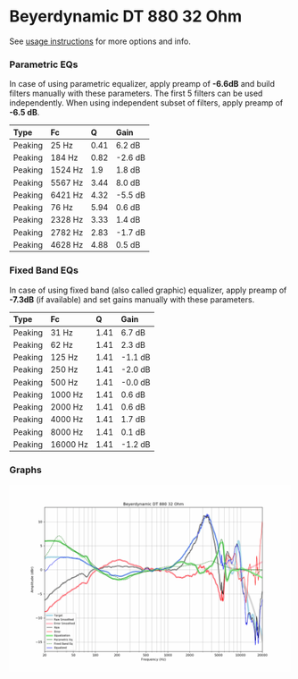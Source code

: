 # Beyerdynamic DT 880 32 Ohm
See [usage instructions](https://github.com/jaakkopasanen/AutoEq#usage) for more options and info.

### Parametric EQs
In case of using parametric equalizer, apply preamp of **-6.6dB** and build filters manually
with these parameters. The first 5 filters can be used independently.
When using independent subset of filters, apply preamp of **-6.5 dB**.

| Type    | Fc      |    Q | Gain    |
|:--------|:--------|:-----|:--------|
| Peaking | 25 Hz   | 0.41 | 6.2 dB  |
| Peaking | 184 Hz  | 0.82 | -2.6 dB |
| Peaking | 1524 Hz | 1.9  | 1.8 dB  |
| Peaking | 5567 Hz | 3.44 | 8.0 dB  |
| Peaking | 6421 Hz | 4.32 | -5.5 dB |
| Peaking | 76 Hz   | 5.94 | 0.6 dB  |
| Peaking | 2328 Hz | 3.33 | 1.4 dB  |
| Peaking | 2782 Hz | 2.83 | -1.7 dB |
| Peaking | 4628 Hz | 4.88 | 0.5 dB  |

### Fixed Band EQs
In case of using fixed band (also called graphic) equalizer, apply preamp of **-7.3dB**
(if available) and set gains manually with these parameters.

| Type    | Fc       |    Q | Gain    |
|:--------|:---------|:-----|:--------|
| Peaking | 31 Hz    | 1.41 | 6.7 dB  |
| Peaking | 62 Hz    | 1.41 | 2.3 dB  |
| Peaking | 125 Hz   | 1.41 | -1.1 dB |
| Peaking | 250 Hz   | 1.41 | -2.0 dB |
| Peaking | 500 Hz   | 1.41 | -0.0 dB |
| Peaking | 1000 Hz  | 1.41 | 0.6 dB  |
| Peaking | 2000 Hz  | 1.41 | 0.6 dB  |
| Peaking | 4000 Hz  | 1.41 | 1.7 dB  |
| Peaking | 8000 Hz  | 1.41 | 0.1 dB  |
| Peaking | 16000 Hz | 1.41 | -1.2 dB |

### Graphs
![](./Beyerdynamic%20DT%20880%2032%20Ohm.png)